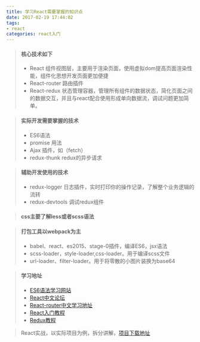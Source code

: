 ```yaml
---
title: 学习React需要掌握的知识点
date: 2017-02-19 17:44:02
tags: 
- react
categories: react入门
---
```

>#### 核心技术如下
>
>* React 组件视图层，主要用于渲染页面，使用虚拟dom提高页面渲染性能，组件化思想开发页面更加便捷
>* React-router	路由插件
>* React-redux	状态管理容器，管理所有组件的数据状态，简化页面之间的数据交互，并且与react配合使用形成单向数据流，调试问题更加简单。

>#### 实际开发需要掌握的技术
>
> * ES6语法
> * promise 用法
> * Ajax 插件，如（fetch）
> * redux-thunk	redux的异步请求

>#### 辅助开发使用的技术
>
> * redux-logger	日志插件，实时打印你的操作记录，了解整个业务逻辑的流转
> *	 redux-devtools	调试redux组件

>#### css主要了解less或者scss语法

>#### 打包工具以webpack为主
>
>* babel、react、es2015、stage-0插件，编译ES6，jsx语法
>* scss-loader，style-loader,css-loader。用于编译scss文件
>*	url-loader、filter-loader。用于将零散的小图片装换为base64

>#### 学习地址
>
>* [ES6语法学习网站](http://es6.ruanyifeng.com/#README)
>* [React中文论坛](http://react-china.org/)
>* [React-router中文学习地址](https://react-guide.github.io/react-router-cn/docs/Introduction.html)
>* [React入门教程](https://hulufei.gitbooks.io/react-tutorial/content/index.html)
>* [Redux教程](http://cn.redux.js.org/docs/introduction/Motivation.html)

>React实战，以实际项目为例，拆分讲解，[项目下载地址](https://github.com/leilihuang/react-H5)


